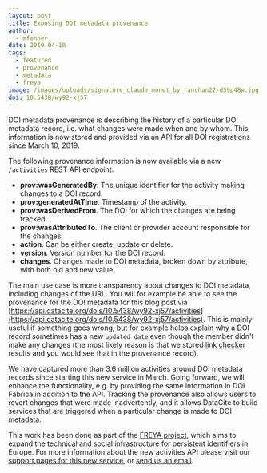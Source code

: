 ```yaml
---
layout: post
title: Exposing DOI metadata provenance
author:
  - mfenner
date: 2019-04-10
tags:
  - featured
  - provenance
  - metadata
  - freya
image: /images/uploads/signature_claude_monet_by_ranchan22-d59p48w.jpg
doi: 10.5438/wy92-xj57
---
```

DOI metadata provenance is describing the history of a particular DOI metadata record, i.e. what changes were made when and by whom. This information is now stored and provided via an API for all DOI registrations since March 10, 2019. 

The following provenance information is now available via a new `/activities` REST API endpoint:

* **prov:wasGeneratedBy**. The unique identifier for the activity making changes to a DOI record.
* **prov:generatedAtTime**. Timestamp of the activity.
* **prov:wasDerivedFrom**. The DOI for which the changes are being tracked.
* **prov:wasAttributedTo**. The client or provider account responsible for the changes.
* **action**. Can be either create, update or delete.
* **version**. Version number for the DOI record.
* **changes**. Changes made to DOI metadata, broken down by attribute, with both old and new value.

The main use case is more transparency about changes to DOI metadata, including changes of the URL. You will for example be able to see the provenance for the DOI metadata for this blog post via [https://api.datacite.org/dois/10.5438/wy92-xj57/activities](https://api.datacite.org/dois/10.5438/wy92-xj57/activities). This is mainly useful if something goes wrong, but for example helps explain why a DOI record sometimes has a new `updated date` even though the member didn't make any changes (the most likely reason is that we stored [link checker](https://support.datacite.org/docs/link-checker) results and you would see that in the provenance record).

We have captured more than 3.6 million activities around DOI metadata records since starting this new service in March. Going forward, we will enhance the functionality, e.g. by providing the same information in DOI Fabrica in addition to the API. Tracking the provenance also allows users to revert changes that were made inadvertently, and it allows DataCite to build services that are triggered when a particular change is made to DOI metadata. 

This work has been done as part of the [FREYA project](https://www.project-freya.eu/en/about/mission), which aims to expand the technical and social infrastructure for persistent identifiers in Europe. For more information about the new activities API please visit our [support pages for this new service](https://support.datacite.org/docs/tracking-provenance), or [send us an email](mailto:support@datacite.org).

